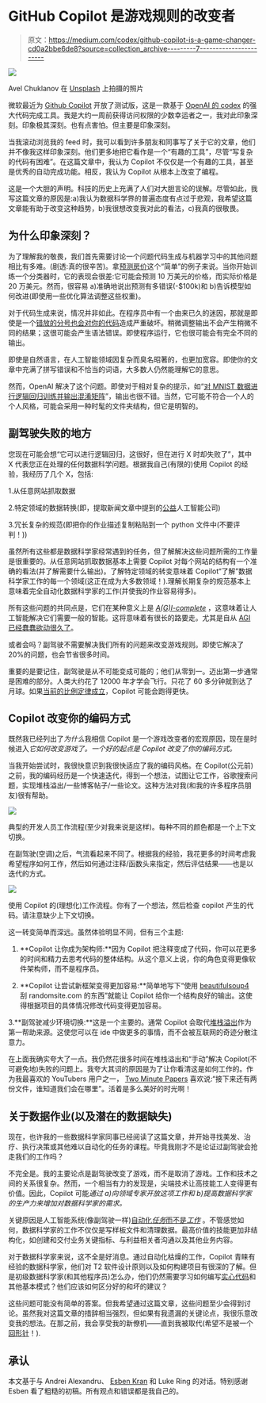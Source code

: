 # GitHub Copilot 是游戏规则的改变者

> 原文：<https://medium.com/codex/github-copilot-is-a-game-changer-cd0a2bbe6de8?source=collection_archive---------7----------------------->

![](img/5e3a908c274df47517dafe002d3807c6.png)

Avel Chuklanov 在 [Unsplash](https://unsplash.com?utm_source=medium&utm_medium=referral) 上拍摄的照片

微软最近为 [Github Copilot](https://copilot.github.com/) 开放了测试版，这是一款基于 [OpenAI 的 codex](https://openai.com/blog/openai-codex/) 的强大代码完成工具。我是大约一周前获得访问权限的少数幸运者之一，我对此印象深刻。印象极其深刻。也有点害怕。但主要是印象深刻。

当我滚动浏览我的 feed 时，我可以看到许多朋友和同事写了关于它的文章，他们并不像我这样印象深刻。他们更多地把它看作是一个“有趣的工具”，尽管“写复杂的代码有困难”。在这篇文章中，我认为 Copilot 不仅仅是一个有趣的工具，甚至是优秀的自动完成功能。相反，我认为 Copilot 从根本上改变了编程。

这是一个大胆的声明。科技的历史上充满了人们对大胆言论的误解。尽管如此，我写这篇文章的原因是:a)我认为数据科学界的普遍态度有点过于悲观，我希望这篇文章能有助于改变这种趋势，b)我很想改变我对此的看法，c)我真的很敬畏。

## 为什么印象深刻？

为了理解我的敬畏，我们首先需要讨论一个问题代码生成与机器学习中的其他问题相比有多难。(剧透:真的很辛苦)。拿[预测房价](https://www.kaggle.com/c/house-prices-advanced-regression-techniques)这个“简单”的例子来说。当你开始训练一个分类器时，它的表现会很差:它可能会预测 10 万美元的价格，而实际价格是 20 万美元。然而，很容易 a)准确地说出预测有多错误(-$100k)和 b)告诉模型如何改进(即使用一些优化算法调整这些权重)。

对于代码生成来说，情况并非如此。在程序员中有一个由来已久的迷因，那就是即使是一个[错放的分号也会对你的代码](https://www.google.com/url?sa=i&url=https%3A%2F%2Fvincentdnl.com%2Fprogramming-memes%2F&psig=AOvVaw2BvI4188Rkn_4OJT2jSVuw&ust=1649487475718000&source=images&cd=vfe&ved=0CAoQjRxqFwoTCOCgie7xg_cCFQAAAAAdAAAAABAP)造成严重破坏。稍微调整输出不会产生稍微不同的结果；这很可能会产生语法错误。即使程序运行，它也很可能会有完全不同的输出。

即使是自然语言，在人工智能领域因复杂而臭名昭著的，也更加宽容。即使你的文章中充满了拼写错误和不恰当的词语，大多数人仍然能理解它的意思。

然而，OpenAI 解决了这个问题。即使对于相对复杂的提示，如“[对 MNIST 数据进行逻辑回归训练并输出混淆矩阵](https://dmkothari.github.io/Machine-Learning-Projects/Logistic_Regression_with_MNIST.html)”，输出也很不错。当然，它可能不符合一个人的个人风格，可能会采用一种时髦的文件夹结构，但它是明智的。

## 副驾驶失败的地方

您现在可能会想“它可以进行逻辑回归，这很好，但在进行 X 时却失败了”，其中 X 代表您正在处理的任何数据科学问题。根据我自己(有限的)使用 Copilot 的经验，我经历了几个 X，包括:

1.从任意网站抓取数据

2.特定领域的数据转换(即，提取新闻文章中提到的[公益](https://en.wikipedia.org/wiki/Benefit_corporation)人工智能公司)

3.冗长复杂的规范(即把你的作业描述复制粘贴到一个 python 文件中(不要评判！))

虽然所有这些都是数据科学家经常遇到的任务，但了解解决这些问题所需的工作量是很重要的。从任意网站抓取数据基本上需要 Copilot 对每个网站的结构有一个准确的看法(并了解需要什么输出)。了解特定领域的转变意味着 Copilot“了解”数据科学家工作的每一个领域(这正在成为大多数领域！).理解长期复杂的规范基本上意味着完全自动化数据科学家的工作(并使我的作业容易得多)。

所有这些问题的共同点是，它们在某种意义上是 [*A(G)I-complete*](https://en.wikipedia.org/wiki/AI-complete) ，这意味着让人工智能解决它们需要一般的智能。这将意味着有很长的路要走。尤其是自从 [AGI 已经蠢蠢欲动很久了](https://www.openphilanthropy.org/focus/global-catastrophic-risks/potential-risks-advanced-artificial-intelligence/what-should-we-learn-past-ai-forecasts)。

或者会吗？副驾驶不需要解决我们所有的问题来改变游戏规则。即使它解决了 20%的问题，也会节省很多时间。

重要的是要记住，副驾驶是从不可能变成可能的；他们从零到一。迈出第一步通常是困难的部分。人类大约花了 12000 年才学会飞行。只花了 60 多分钟就到达了月球。如果[当前的比例定律成立](https://arxiv.org/abs/2001.08361)，Copilot 可能会跑得更快。

## Copilot 改变你的编码方式

既然我已经列出了*为什么*我相信 Copilot 是一个游戏改变者的宏观原因，现在是时候进入*它如何改变游戏了。一个好的起点是 Copilot 改变了你的编码方式。*

当我开始尝试时，我很快意识到我很快适应了我的编码风格。在 Copilot(公元前)之前，我的编码经历是一个快速迭代，得到一个想法，试图让它工作，谷歌搜索问题，实现堆栈溢出/一些博客帖子/一些论文。这种方法对我(和我的许多程序员朋友)很有帮助。

![](img/d79395103e706489da520f51172283df.png)

典型的开发人员工作流程(至少对我来说是这样)。每种不同的颜色都是一个上下文切换。

在副驾驶(空调)之后，气流看起来不同了。根据我的经验，我花更多的时间考虑我希望程序如何工作，然后如何通过注释/函数头来指定，然后评估结果——也是以迭代的方式。

![](img/cc02e93c256cc34a836cc56a8f93290e.png)

使用 Copilot 的(理想化)工作流程。你有了一个想法，然后检查 copilot 产生的代码。请注意缺少上下文切换。

这一转变简单而深远。虽然体验明显不同，但有三个主题:

1. **Copilot 让你成为架构师:**因为 Copilot 把注释变成了代码，你可以花更多的时间和精力去思考代码的整体结构。从这个意义上说，你的角色变得更像软件架构师，而不是程序员。

2. **Copilot 让尝试新框架变得更加容易:**简单地写下“使用 [beautifulsoup4](https://pypi.org/project/beautifulsoup4/) 刮 randomsite.com 的东西”就能让 Copilot 给你一个结构良好的输出。这使得根据项目的具体情况修改代码变得更加容易。

3.**副驾驶减少环境切换:**这是一个主要的。通常 Copilot 会取代[堆栈溢出](https://stackoverflow.com/)作为第一帮助来源。这使您可以在 ide 中做更多的事情，而不会被互联网的奇迹分散注意力。

在上面我确实夸大了一点。我仍然花很多时间在堆栈溢出和“手动”解决 Copilot(不可避免地)失败的问题上。我夸大其词的原因是为了让你看清这是如何工作的。作为我最喜欢的 YouTubers 用户之一， [Two Minute Papers](https://www.youtube.com/channel/UCbfYPyITQ-7l4upoX8nvctg) 喜欢说:“接下来还有两份文件，谁知道我们会在哪里”。活着是多么美好的时光啊！

## 关于数据作业(以及潜在的数据缺失)

现在，也许我的一些数据科学家同事已经阅读了这篇文章，并开始寻找美发、治疗、执行决策或其他难以自动化的任务的课程。毕竟我刚才不是论证过副驾驶会抢走我们的工作吗？

不完全是。我的主要论点是副驾驶改变了游戏，而不是取消了游戏。工作和技术之间的关系很复杂。然而，一个相当有力的发现是，尖端技术让高技能工人变得更有价值。因此，Copilot 可能*通过 a)向领域专家开放这项工作和 b)提高数据科学家的生产力来增加对数据科学家的需求。*

关键原因是人工智能系统(像副驾驶一样)[自动化*任务*而不是*工作*](https://www.forbes.com/sites/joemckendrick/2018/08/14/artificial-intelligence-will-replace-tasks-not-jobs/) 。不管感觉如何，数据科学家的工作不仅仅是写样板文件和清理数据。最高价值的技能更加非结构化，如创建和交付业务关键指标、与利益相关者沟通以及其他业务内容。

对于数据科学家来说，这不全是好消息。通过自动化枯燥的工作，Copilot 青睐有经验的数据科学家，他们对 T2 软件设计原则以及如何构建项目有很深的了解。但是初级数据科学家(和其他程序员)怎么办，他们仍然需要学习如何编写[实心代码](https://www.geeksforgeeks.org/solid-principle-in-programming-understand-with-real-life-examples/)和其他基本模式？他们应该如何区分好的和坏的建议？

这些问题可能没有简单的答案。但我希望通过这篇文章，这些问题至少会得到讨论。虽然我对这篇文章的措辞相当强烈，但如果有我遗漏的关键论点，我很乐意改变我的想法。在那之前，我会享受我的新僚机——直到我被取代(希望不是被一个[回形针](https://www.lesswrong.com/tag/paperclip-maximizer)！).

## 承认

本文基于与 Andrei Alexandru、 [Esben Kran](https://kran.ai/) 和 Luke Ring 的对话。特别感谢 Esben 看了粗糙的初稿。所有观点和错误都是我自己的。